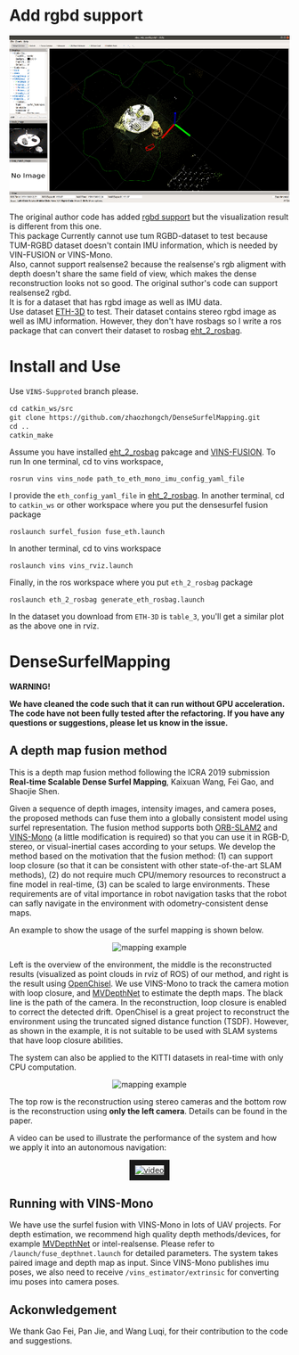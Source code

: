 # Add rgbd support
<p align="center">
<img src="fig/eth_desk.png" alt="mapping example" width = "623" height = "300">
</p>

The original author code has added [rgbd support](https://github.com/HKUST-Aerial-Robotics/DenseSurfelMapping/tree/VINS-supported) but the visualization result is different from this one.    
This package Currently cannot use tum RGBD-dataset to test because TUM-RGBD dataset doesn't contain IMU information, which is needed by VIN-FUSION or VINS-Mono.  
Also, cannot support realsense2 because the realsense's rgb aligment with depth doesn't share the same field of view, which makes the dense reconstruction looks not so good. The original suthor's code can support realsense2 rgbd.    
It is for a dataset that has rgbd image as well as IMU data.  
Use dataset [ETH-3D](https://www.eth3d.net/slam_documentation) to test. Their dataset contains stereo rgbd image as well as IMU information. However, they don't have rosbags so I write a ros package that can convert their dataset to rosbag [eht_2_rosbag](https://github.com/zhaozhongch/eth_2_rosbag).

# Install and Use
Use `VINS-Supproted` branch please.  
```
cd catkin_ws/src
git clone https://github.com/zhaozhongch/DenseSurfelMapping.git
cd ..
catkin_make
```
Assume you have installed [eht_2_rosbag](https://github.com/zhaozhongch/eth_2_rosbag) pakcage and [VINS-FUSION](https://github.com/HKUST-Aerial-Robotics/VINS-Fusion). To run
In one terminal, cd to vins workspace,
```
rosrun vins vins_node path_to_eth_mono_imu_config_yaml_file
```
I provide the `eth_config_yaml_file` in [eht_2_rosbag](https://github.com/zhaozhongch/eth_2_rosbag). In another terminal, cd to `catkin_ws` or other workspace where you put the densesurfel fusion package 
```
roslaunch surfel_fusion fuse_eth.launch
```
In another terminal, cd to vins workspace
```
roslaunch vins vins_rviz.launch
```
Finally, in the ros workspace where you put `eth_2_rosbag` package
```
roslaunch eth_2_rosbag generate_eth_rosbag.launch
```
In the dataset you download from `ETH-3D` is `table_3`, you'll get a similar plot as the above one in rviz.

# DenseSurfelMapping

**WARNING!**

**We have cleaned the code such that it can run without GPU acceleration. The code have not been fully tested after the refactoring. If you have any questions or suggestions, please let us know in the issue.**

## A depth map fusion method

This is a depth map fusion method following the ICRA 2019 submission **Real-time Scalable Dense Surfel Mapping**, Kaixuan Wang, Fei Gao, and Shaojie Shen.

Given a sequence of depth images, intensity images, and camera poses, the proposed methods can fuse them into a globally consistent model using surfel representation. The fusion method supports both [ORB-SLAM2](https://github.com/raulmur/ORB_SLAM2) and [VINS-Mono](https://github.com/HKUST-Aerial-Robotics/VINS-Mono) (a little modification is required) so that you can use it in RGB-D, stereo, or visual-inertial cases according to your setups. We develop the method based on the motivation that the fusion method: (1) can support loop closure (so that it can be consistent with other state-of-the-art SLAM methods),  (2) do not require much CPU/memory resources to reconstruct a fine model in real-time, (3) can be scaled to large environments. These requirements are of vital importance in robot navigation tasks that the robot can safly navigate in the environment with odometry-consistent dense maps.

An example to show the usage of the surfel mapping is shown below.

<p align="center">
<img src="fig/example.png" alt="mapping example" width = "623" height = "300">
</p>

Left is the overview of the environment, the middle is the reconstructed results (visualized as point clouds in rviz of ROS) of our method, and right is the result using [OpenChisel](https://github.com/personalrobotics/OpenChisel). We use VINS-Mono to track the camera motion with loop closure, and [MVDepthNet](https://github.com/HKUST-Aerial-Robotics/MVDepthNet) to estimate the depth maps. The black line is the path of the camera. In the reconstruction, loop closure is enabled to correct the detected drift. OpenChisel is a great project to reconstruct the environment using the truncated signed distance function (TSDF). However, as shown in the example, it is not suitable to be used with SLAM systems that have loop closure abilities.

The system can also be applied to the KITTI datasets in real-time with only CPU computation.

<p align="center">
<img src="fig/example2.png" alt="mapping example" width = "465" height = "300">
</p>

The top row is the reconstruction using stereo cameras and the bottom row is the reconstruction using **only the left camera**. Details can be found in the paper.

A video can be used to illustrate the performance of the system and how we apply it into an autonomous navigation:
<p align="center">
<a href="https://youtu.be/2gZNpFE_yI4" target="_blank"><img src="fig/cover.jpg" 
alt="video" width="432" height="316" border="10" /></a>
</p>

## Running with VINS-Mono
We have use the surfel fusion with VINS-Mono in lots of UAV projects. For depth estimation, we recommend high quality depth methods/devices, for example [MVDepthNet](https://github.com/HKUST-Aerial-Robotics/MVDepthNet) or intel-realsense. Please refer to ```/launch/fuse_depthnet.launch``` for detailed parameters. The system takes paired image and depth map as input. Since VINS-Mono publishes imu poses, we also need to receive ```/vins_estimator/extrinsic``` for converting imu poses into camera poses.

## Ackonwledgement
We thank Gao Fei, Pan Jie, and Wang Luqi, for their contribution to the code and suggestions.